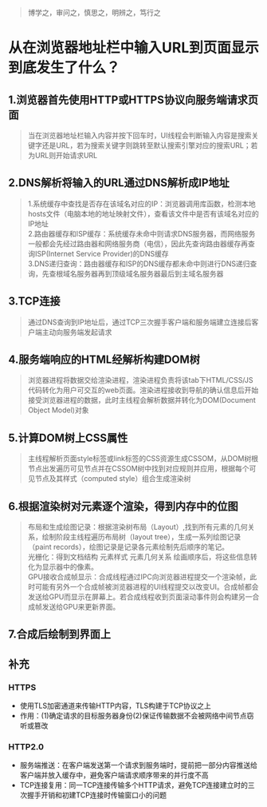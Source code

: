 > 博学之，审问之，慎思之，明辨之，笃行之
# 从在浏览器地址栏中输入URL到页面显示到底发生了什么？

## 1.浏览器首先使用HTTP或HTTPS协议向服务端请求页面  
   > 当在浏览器地址栏输入内容并按下回车时，UI线程会判断输入内容是搜索关键字还是URL，若为搜索关键字则跳转至默认搜索引擎对应的搜索URL；若为URL则开始请求URL

## 2.DNS解析将输入的URL通过DNS解析成IP地址
   > 1.系统缓存中查找是否存在该域名对应的IP：浏览器调用库函数，检测本地hosts文件（电脑本地的地址映射文件），查看该文件中是否有该域名对应的IP地址  
   > 2.路由器缓存和ISP缓存：系统缓存未命中则请求DNS服务器，而网络服务一般都会先经过路由器和网络服务商（电信），因此先查询路由器缓存再查询ISP(Internet Service Provider)的DNS缓存  
   > 3.DNS递归查询：路由器缓存和ISP的DNS缓存都未命中则进行DNS递归查询，先查根域名服务器再到顶级域名服务器最后到主域名服务器  

## 3.TCP连接
   > 通过DNS查询到IP地址后，通过TCP三次握手客户端和服务端建立连接后客户端主动向服务端发起请求

## 4.服务端响应的HTML经解析构建DOM树
   > 浏览器进程将数据交给渲染进程，渲染进程负责将该tab下HTML/CSS/JS代码转化为用户可交互的web页面。渲染进程接收到导航的确认信息后开始接受浏览器进程的数据，此时主线程会解析数据并转化为DOM(Document Object Model)对象

## 5.计算DOM树上CSS属性
   > 主线程解析页面style标签或link标签的CSS资源生成CSSOM，从DOM树根节点出发遍历可见节点并在CSSOM树中找到对应规则并应用，根据每个可见节点及其样式（computed style）组合生成渲染树

## 6.根据渲染树对元素逐个渲染，得到内存中的位图
   > 布局和生成绘图记录：根据渲染树布局（Layout）,找到所有元素的几何关系，绘制阶段主线程遍历布局树（layout tree），生成一系列绘图记录（paint records），绘图记录是记录各元素绘制先后顺序的笔记。    
   > 光栅化：得到文档结构 元素样式 元素几何关系 绘画顺序后，将这些信息转化为显示器中的像素。  
   > GPU接收合成帧显示：合成线程通过IPC向浏览器进程提交一个渲染帧，此时可能有另外一个合成帧被浏览器进程的UI线程提交以改变UI。合成帧都会发送给GPU而显示在屏幕上。若合成线程收到页面滚动事件则会构建另一合成帧发送给GPU来更新界面。

## 7.合成后绘制到界面上

## 补充
### HTTPS
 * 使用TLS加密通道来传输HTTP内容，TLS构建于TCP协议之上  
 * 作用：(1)确定请求的目标服务器身份(2)保证传输数据不会被网络中间节点窃听或篡改   

### HTTP2.0
 * 服务端推送：在客户端发送第一个请求到服务端时，提前把一部分内容推送给客户端并放入缓存中，避免客户端请求顺序带来的并行度不高
 * TCP连接复用：同一TCP连接传输多个HTTP请求，避免TCP连接建立时的三次握手开销和初建TCP连接时传输窗口小的问题 


    

